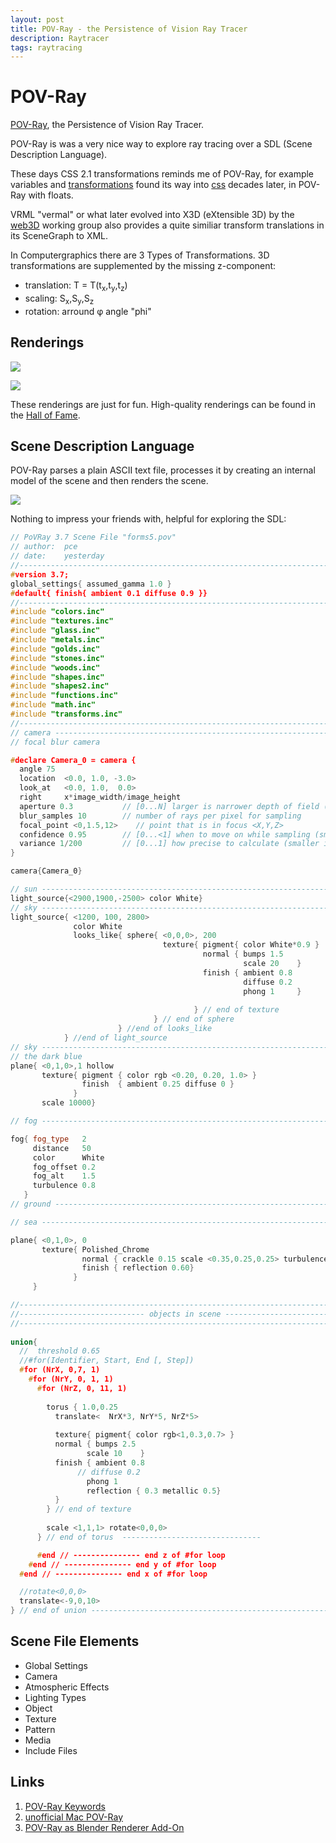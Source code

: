 ```yaml
---
layout: post
title: POV-Ray - the Persistence of Vision Ray Tracer
description: Raytracer 
tags: raytracing 
---
```



# POV-Ray


[POV-Ray](https://www.povray.org), the Persistence of Vision Ray Tracer. 
  
POV-Ray is was a very nice way to explore ray tracing over a SDL (Scene Description Language). 
  
These days CSS 2.1 transformations reminds me of POV-Ray, for example variables and [transformations](https://www.povray.org/documentation/3.7.0/r3_3.html#r3_3_1_12) found its way into [css](https://www.w3.org/TR/2009/WD-css3-2d-transforms-20090320/) decades later, in POV-Ray with floats.

VRML "vermal" or what later evolved into X3D (eXtensible 3D) by the [web3D](https://www.web3d.org) working group also provides a quite similiar transform translations in its SceneGraph to XML.

In Computergraphics there are 3 Types of Transformations. 3D transformations are supplemented by the missing z-component: 

- translation: T = T(t<sub>x</sub>,t<sub>y</sub>,t<sub>z</sub>)
- scaling: S<sub>x</sub>,S<sub>y</sub>,S<sub>z</sub>
- rotation: arround φ angle "phi"



## Renderings


![](/images/forms.png)

![](/images/forms2.png)


These renderings are just for fun. High-quality renderings can be found in the [Hall of Fame](https://hof.povray.org/). 

## Scene Description Language

POV-Ray parses a plain ASCII text file, processes it by creating an internal model of the scene and then renders the scene.

![](/images/forms-povray.png)


Nothing to impress your friends with, helpful for exploring the SDL:

```c++
// PoVRay 3.7 Scene File "forms5.pov"
// author:  pce
// date:    yesterday
//--------------------------------------------------------------------------
#version 3.7;
global_settings{ assumed_gamma 1.0 }
#default{ finish{ ambient 0.1 diffuse 0.9 }} 
//--------------------------------------------------------------------------
#include "colors.inc"
#include "textures.inc"
#include "glass.inc"
#include "metals.inc"
#include "golds.inc"
#include "stones.inc"
#include "woods.inc"
#include "shapes.inc"
#include "shapes2.inc"
#include "functions.inc"
#include "math.inc"
#include "transforms.inc"
//--------------------------------------------------------------------------
// camera ------------------------------------------------------------------
// focal blur camera          

#declare Camera_0 = camera {     
  angle 75
  location  <0.0, 1.0, -3.0>
  look_at   <0.0, 1.0,  0.0>
  right     x*image_width/image_height
  aperture 0.3           // [0...N] larger is narrower depth of field (blurrier)
  blur_samples 10        // number of rays per pixel for sampling
  focal_point <0,1.5,12>    // point that is in focus <X,Y,Z>
  confidence 0.95        // [0...<1] when to move on while sampling (smaller is less accurate)
  variance 1/200         // [0...1] how precise to calculate (smaller is more accurate)
}

camera{Camera_0}

// sun ---------------------------------------------------------------------
light_source{<2900,1900,-2500> color White}
// sky ---------------------------------------------------------------------
light_source{ <1200, 100, 2800> 
              color White
              looks_like{ sphere{ <0,0,0>, 200 
                                  texture{ pigment{ color White*0.9 }
                                           normal { bumps 1.5
                                                    scale 20    }
                                           finish { ambient 0.8   
                                                    diffuse 0.2
                                                    phong 1     }
                                                  
                                         } // end of texture
                                } // end of sphere
                        } //end of looks_like
            } //end of light_source
// sky --------------------------------------------------------------------
// the dark blue
plane{ <0,1,0>,1 hollow  
       texture{ pigment { color rgb <0.20, 0.20, 1.0> }
                finish  { ambient 0.25 diffuse 0 } 
              }      
       scale 10000}

// fog ---------------------------------------------------------------------

fog{ fog_type   2
     distance   50
     color      White
     fog_offset 0.2
     fog_alt    1.5
     turbulence 0.8
   }
// ground ------------------------------------------------------------------

// sea ---------------------------------------------------------------------

plane{ <0,1,0>, 0 
       texture{ Polished_Chrome
                normal { crackle 0.15 scale <0.35,0.25,0.25> turbulence 0.5 } 
                finish { reflection 0.60}
              }
     }

//--------------------------------------------------------------------------
//---------------------------- objects in scene ----------------------------
//--------------------------------------------------------------------------
 
union{
  //  threshold 0.65
  //#for(Identifier, Start, End [, Step]) 
  #for (NrX, 0,7, 1) 
    #for (NrY, 0, 1, 1) 
      #for (NrZ, 0, 11, 1)               
      
        torus { 1.0,0.25       
          translate<  NrX*3, NrY*5, NrZ*5> 
               
          texture{ pigment{ color rgb<1,0.3,0.7> }
          normal { bumps 2.5
                 scale 10    }
          finish { ambient 0.8   
               // diffuse 0.2
                 phong 1
                 reflection { 0.3 metallic 0.5}
          }        
        } // end of texture
                
        scale <1,1,1> rotate<0,0,0> 
      } // end of torus  -------------------------------              

      #end // --------------- end z of #for loop 
    #end // --------------- end y of #for loop 
  #end // --------------- end x of #for loop 

  //rotate<0,0,0> 
  translate<-9,0,10>
} // end of union ---------------------------------------------------------

```


## Scene File Elements

- Global Settings
- Camera
- Atmospheric Effects
- Lighting Types
- Object
- Texture
- Pattern
- Media
- Include Files



## Links



1. [POV-Ray Keywords](https://www.povray.org/documentation/3.7.0/r3_3.html#r3_3_1_2)
2. [unofficial Mac POV-Ray](https://povrayunofficial.wordpress.com/)
3. [POV-Ray as Blender Renderer Add-On](https://docs.blender.org/manual/en/latest/addons/render/povray.html)